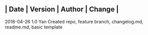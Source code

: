 |   Date   |   Version   |   Author   |                                        Change                                |
----------------------------------------------------------------------------------------------------------------------
2018-04-26       1.0          Yan        Created repo, feature branch, changelog.md, readme.md, basic template
